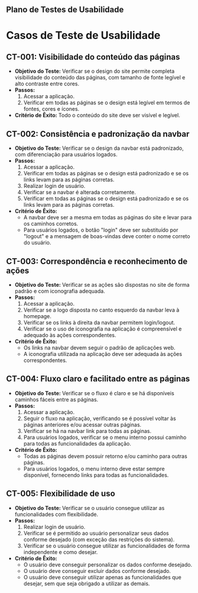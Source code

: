 ## Plano de Testes de Usabilidade

# Casos de Teste de Usabilidade

## CT-001: Visibilidade do conteúdo das páginas
- **Objetivo do Teste:** Verificar se o design do site permite completa visibilidade do conteúdo das páginas, com tamanho de fonte legível e alto contraste entre cores.
- **Passos:**
  1. Acessar a aplicação.
  2. Verificar em todas as páginas se o design está legível em termos de fontes, cores e ícones.
- **Critério de Êxito:** Todo o conteúdo do site deve ser visível e legível.

## CT-002: Consistência e padronização da navbar
- **Objetivo do Teste:** Verificar se o design da navbar está padronizado, com diferenciação para usuários logados.
- **Passos:**
  1. Acessar a aplicação.
  2. Verificar em todas as páginas se o design está padronizado e se os links levam para as páginas corretas.
  3. Realizar login de usuário.
  4. Verificar se a navbar é alterada corretamente.
  5. Verificar em todas as páginas se o design está padronizado e se os links levam para as páginas corretas.
- **Critério de Êxito:**
  - A navbar deve ser a mesma em todas as páginas do site e levar para os caminhos corretos.
  - Para usuários logados, o botão "login" deve ser substituído por "logout" e a mensagem de boas-vindas deve conter o nome correto do usuário.

## CT-003: Correspondência e reconhecimento de ações
- **Objetivo do Teste:** Verificar se as ações são dispostas no site de forma padrão e com iconografia adequada.
- **Passos:**
  1. Acessar a aplicação.
  2. Verificar se a logo disposta no canto esquerdo da navbar leva à homepage.
  3. Verificar se os links à direita da navbar permitem login/logout.
  4. Verificar se o uso de iconografia na aplicação é compreensível e adequado às ações correspondentes.
- **Critério de Êxito:**
  - Os links na navbar devem seguir o padrão de aplicações web.
  - A iconografia utilizada na aplicação deve ser adequada às ações correspondentes.

## CT-004: Fluxo claro e facilitado entre as páginas
- **Objetivo do Teste:** Verificar se o fluxo é claro e se há disponíveis caminhos fáceis entre as páginas.
- **Passos:**
  1. Acessar a aplicação.
  2. Seguir o fluxo na aplicação, verificando se é possível voltar às páginas anteriores e/ou acessar outras páginas.
  3. Verificar se há na navbar link para todas as páginas.
  4. Para usuários logados, verificar se o menu interno possui caminho para todas as funcionalidades da aplicação.
- **Critério de Êxito:**
  - Todas as páginas devem possuir retorno e/ou caminho para outras páginas.
  - Para usuários logados, o menu interno deve estar sempre disponível, fornecendo links para todas as funcionalidades.

## CT-005: Flexibilidade de uso
- **Objetivo do Teste:** Verificar se o usuário consegue utilizar as funcionalidades com flexibilidade.
- **Passos:**
  1. Realizar login de usuário.
  2. Verificar se é permitido ao usuário personalizar seus dados conforme desejado (com exceção das restrições do sistema).
  3. Verificar se o usuário consegue utilizar as funcionalidades de forma independente e como desejar.
- **Critério de Êxito:**
  - O usuário deve conseguir personalizar os dados conforme desejado.
  - O usuário deve conseguir excluir dados conforme desejado.
  - O usuário deve conseguir utilizar apenas as funcionalidades que desejar, sem que seja obrigado a utilizar as demais.






